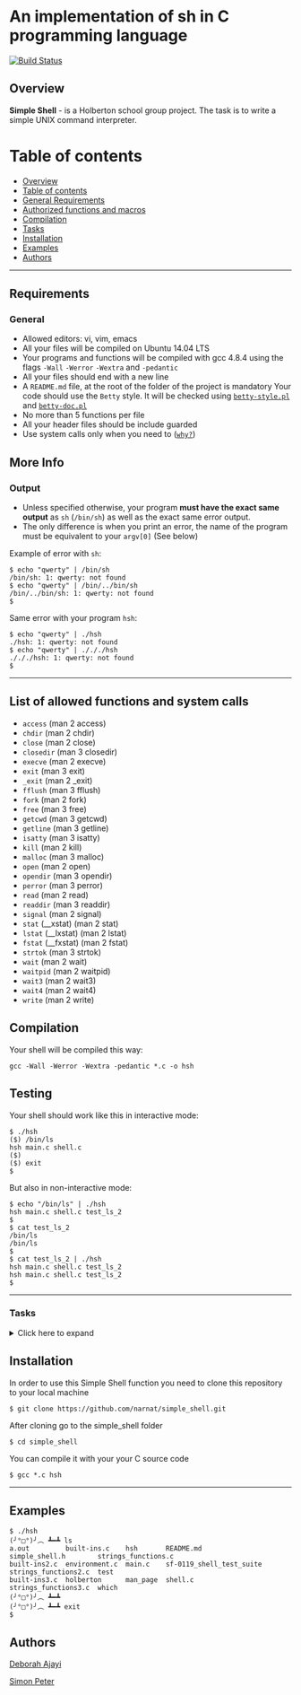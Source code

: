 # An implementation of sh in C programming language

[![Build Status](https://travis-ci.org/joemccann/dillinger.svg?branch=master)](https://github.com/narnat/simple_shell)

## Overview

**Simple Shell** - is a Holberton school group project. The task is to write a simple UNIX command interpreter.

Table of contents
=================

<!--ts-->
   * [Overview](#overview)
   * [Table of contents](#table-of-contents)
   * [General Requirements](#requirements)
   * [Authorized functions and macros](#list-of-allowed-functions-and-system-calls)
   * [Compilation](#compilation)
   * [Tasks](#tasks)
   * [Installation](#installation)
   * [Examples](#examples)
   * [Authors](#authors)
<!--te-->


*************************************************************************

## Requirements
### General

  - Allowed editors: vi, vim, emacs
  - All your files will be compiled on Ubuntu 14.04 LTS
  - Your programs and functions will be compiled with gcc 4.8.4 using the flags `-Wall` `-Werror` `-Wextra` and `-pedantic`
  - All your files should end with a new line
  - A `README.md` file, at the root of the folder of the project is mandatory
Your code should use the `Betty` style. It will be checked using [`betty-style.pl`](https://github.com/holbertonschool/Betty/blob/master/betty-style.pl) and [`betty-doc.pl`](https://github.com/holbertonschool/Betty/blob/master/betty-doc.pl)
  - No more than 5 functions per file
  - All your header files should be include guarded
  - Use system calls only when you need to ([`why?`](https://www.quora.com/Why-are-system-calls-expensive-in-operating-systems))
## More Info
### Output
- Unless specified otherwise, your program __must have the exact same output__ as `sh` (`/bin/sh`) as well as the exact same error output.
- The only difference is when you print an error, the name of the program must be equivalent to your `argv[0]` (See below)

Example of error with `sh`:
```
$ echo "qwerty" | /bin/sh
/bin/sh: 1: qwerty: not found
$ echo "qwerty" | /bin/../bin/sh
/bin/../bin/sh: 1: qwerty: not found
$
```
Same error with your program `hsh`:
```
$ echo "qwerty" | ./hsh
./hsh: 1: qwerty: not found
$ echo "qwerty" | ./././hsh
./././hsh: 1: qwerty: not found
$
```
******************************************************************************

## List of allowed functions and system calls

- `access` (man 2 access)
- `chdir` (man 2 chdir)
- `close` (man 2 close)
- `closedir` (man 3 closedir)
- `execve` (man 2 execve)
- `exit` (man 3 exit)
- `_exit` (man 2 _exit)
- `fflush` (man 3 fflush)
- `fork` (man 2 fork)
- `free` (man 3 free)
- `getcwd` (man 3 getcwd)
- `getline` (man 3 getline)
- `isatty` (man 3 isatty)
- `kill` (man 2 kill)
- `malloc` (man 3 malloc)
- `open` (man 2 open)
- `opendir` (man 3 opendir)
- `perror` (man 3 perror)
- `read` (man 2 read)
- `readdir` (man 3 readdir)
- `signal` (man 2 signal)
- `stat` (__xstat) (man 2 stat)
- `lstat` (__lxstat) (man 2 lstat)
- `fstat` (__fxstat) (man 2 fstat)
- `strtok` (man 3 strtok)
- `wait` (man 2 wait)
- `waitpid` (man 2 waitpid)
- `wait3` (man 2 wait3)
- `wait4` (man 2 wait4)
- `write` (man 2 write)

## Compilation
Your shell will be compiled this way:

    gcc -Wall -Werror -Wextra -pedantic *.c -o hsh
## Testing
Your shell should work like this in interactive mode:
```
$ ./hsh
($) /bin/ls
hsh main.c shell.c
($)
($) exit
$
```
But also in non-interactive mode:
```
$ echo "/bin/ls" | ./hsh
hsh main.c shell.c test_ls_2
$
$ cat test_ls_2
/bin/ls
/bin/ls
$
$ cat test_ls_2 | ./hsh
hsh main.c shell.c test_ls_2
hsh main.c shell.c test_ls_2
$
```
*******************************************************************************

### Tasks
<details>
<summary>
Click here to expand
</summary>
<ul>

<li>- 0. I'm not going anywhere. You can print that wherever you want to. I'm here and I'm a Spur for life <i>mandatory</i>
</ul>
</details>

## Installation

In order to use this Simple Shell function you need to clone this repository to your local machine
```
$ git clone https://github.com/narnat/simple_shell.git
```
After cloning go to the simple_shell folder
```
$ cd simple_shell
```
You can compile it with your your C source code
```
$ gcc *.c hsh
```
*****************************************************************************************************


## Examples
```
$ ./hsh
(╯°□°)╯︵ ┻━┻ ls
a.out         built-ins.c    hsh       README.md                 simple_shell.h        strings_functions.c
built-ins2.c  environment.c  main.c    sf-0119_shell_test_suite  strings_functions2.c  test
built-ins3.c  holberton      man_page  shell.c                   strings_functions3.c  which
(╯°□°)╯︵ ┻━┻ 
(╯°□°)╯︵ ┻━┻ exit
$  
```

## Authors
[Deborah Ajayi](https://github.com/speak2debby)

[Simon Peter](https://github.com/Chrislove1)

